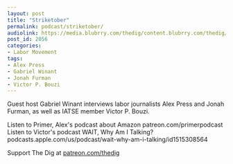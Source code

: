 ```yaml
---
layout: post
title: "Striketober"
permalink: podcast/striketober/
audiolink: https://media.blubrry.com/thedig/content.blubrry.com/thedig/The_Dig-EP_330-Striketober.mp3
post_id: 2056
categories: 
- Labor Movement
tags: 
- Alex Press
- Gabriel Winant
- Jonah Furman
- Victor P. Bouzi
---
```


Guest host Gabriel Winant interviews labor journalists Alex Press and Jonah Furman, as well as IATSE member Victor P. Bouzi. 

Listen to Primer, Alex's podcast about Amazon patreon.com/primerpodcast
Listen to Victor's podcast WAIT, Why Am I Talking? podcasts.apple.com/us/podcast/wait-why-am-i-talking/id1515308564

Support The Dig at [patreon.com/thedig](patreon.com/thedig)